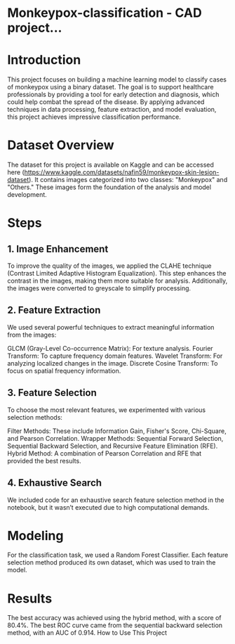 # Monkeypox-classification - CAD project... 

<h1>Introduction</h1>
This project focuses on building a machine learning model to classify cases of monkeypox using a binary dataset. The goal is to support healthcare professionals by providing a tool for early detection and diagnosis, which could help combat the spread of the disease. By applying advanced techniques in data processing, feature extraction, and model evaluation, this project achieves impressive classification performance.
<h1>
  Dataset Overview
</h1>

The dataset for this project is available on Kaggle and can be accessed here (https://www.kaggle.com/datasets/nafin59/monkeypox-skin-lesion-dataset). It contains images categorized into two classes: "Monkeypox" and "Others." These images form the foundation of the analysis and model development.

<h1>Steps</h1>
<h2>1. Image Enhancement </h2>
To improve the quality of the images, we applied the CLAHE technique (Contrast Limited Adaptive Histogram Equalization). This step enhances the contrast in the images, making them more suitable for analysis. Additionally, the images were converted to greyscale to simplify processing.

<h2>2. Feature Extraction </h2>
We used several powerful techniques to extract meaningful information from the images:

GLCM (Gray-Level Co-occurrence Matrix): For texture analysis.
Fourier Transform: To capture frequency domain features.
Wavelet Transform: For analyzing localized changes in the image.
Discrete Cosine Transform: To focus on spatial frequency information.
<h2>3. Feature Selection </h2>

To choose the most relevant features, we experimented with various selection methods:

Filter Methods: These include Information Gain, Fisher's Score, Chi-Square, and Pearson Correlation.
Wrapper Methods: Sequential Forward Selection, Sequential Backward Selection, and Recursive Feature Elimination (RFE).
Hybrid Method: A combination of Pearson Correlation and RFE that provided the best results.
<h2>4. Exhaustive Search </h2>
We included code for an exhaustive search feature selection method in the notebook, but it wasn’t executed due to high computational demands.
<h1>Modeling </h1>

For the classification task, we used a Random Forest Classifier. Each feature selection method produced its own dataset, which was used to train the model.
<h1>
  Results
</h1>

The best accuracy was achieved using the hybrid method, with a score of 80.4%.
The best ROC curve came from the sequential backward selection method, with an AUC of 0.914.
How to Use This Project
